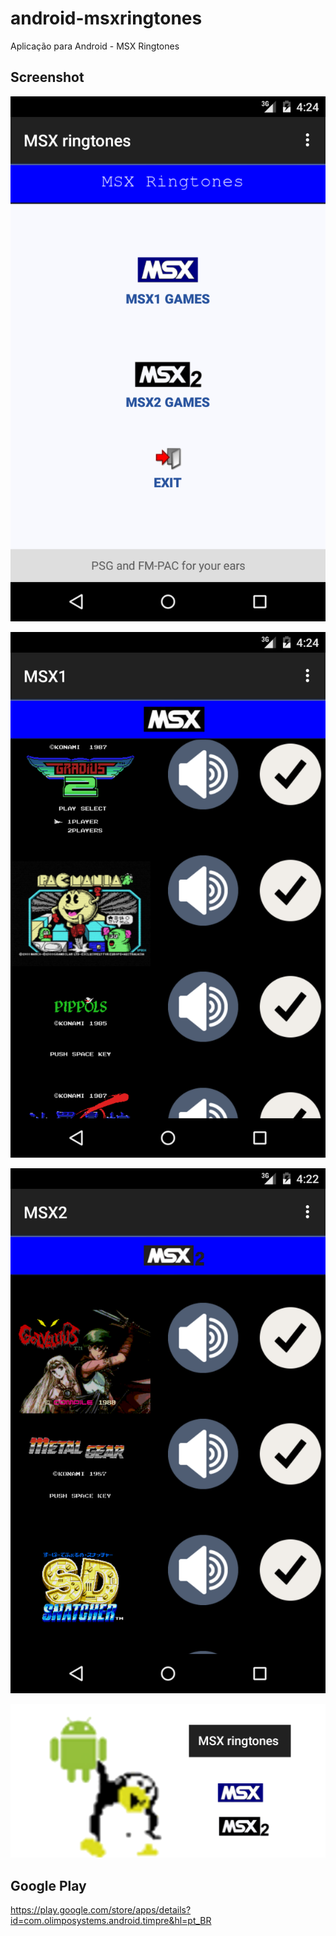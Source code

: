 android-msxringtones
===============

Aplicação para Android - MSX Ringtones

## Screenshot 

![alt Screenshot1](screenshots/device-home.png "Screenshot")

![alt Screenshot2](screenshots/device-msx1.png "Screenshot")

![alt Screenshot3](screenshots/device-msx2.png "Screenshot")

![alt Screenshot4](screenshots/about-1024.png "Screenshot")

## Google Play

https://play.google.com/store/apps/details?id=com.olimposystems.android.timpre&hl=pt_BR
